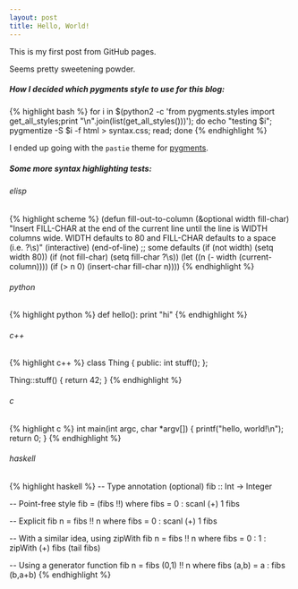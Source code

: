 ```yaml
---
layout: post
title: Hello, World!
---
```

This is my first post from GitHub pages.

Seems pretty sweetening powder.

##### How I decided which pygments style to use for this blog:
{% highlight bash %}
for i in $(python2 -c 'from pygments.styles import get_all_styles;print "\n".join(list(get_all_styles()))'); do
    echo "testing $i";
    pygmentize -S $i -f html > syntax.css;
    read;
done
{% endhighlight %}

I ended up going with the `pastie` theme for
[pygments](http://pygments.org/).

##### Some more syntax highlighting tests:
###### elisp
{% highlight scheme %}
(defun fill-out-to-column (&optional width fill-char)
  "Insert FILL-CHAR at the end of the current line until the line
  is WIDTH columns wide. WIDTH defaults to 80 and FILL-CHAR
  defaults to a space (i.e. ?\s)"
  (interactive)
  (end-of-line)
  ;; some defaults
  (if (not width) (setq width 80))
  (if (not fill-char) (setq fill-char ?\s))
  (let ((n (- width (current-column))))
    (if (> n 0)
        (insert-char fill-char n))))
{% endhighlight %}

###### python
{% highlight python %}
def hello():
  print "hi"
{% endhighlight %}

###### c++
{% highlight c++ %}
class Thing {
public:
  int stuff();
};

Thing::stuff()
{
  return 42;
}
{% endhighlight %}

###### c
{% highlight c %}
int main(int argc, char *argv[])
{
    printf("hello, world!\n");
    return 0;
}
{% endhighlight %}

###### haskell
{% highlight haskell %}
-- Type annotation (optional)
fib :: Int -> Integer
 
-- Point-free style
fib = (fibs !!)
    where fibs = 0 : scanl (+) 1 fibs
 
-- Explicit
fib n = fibs !! n
    where fibs = 0 : scanl (+) 1 fibs
 
-- With a similar idea, using zipWith
fib n = fibs !! n
    where fibs = 0 : 1 : zipWith (+) fibs (tail fibs)
 
-- Using a generator function
fib n = fibs (0,1) !! n
    where fibs (a,b) = a : fibs (b,a+b)
{% endhighlight %}
